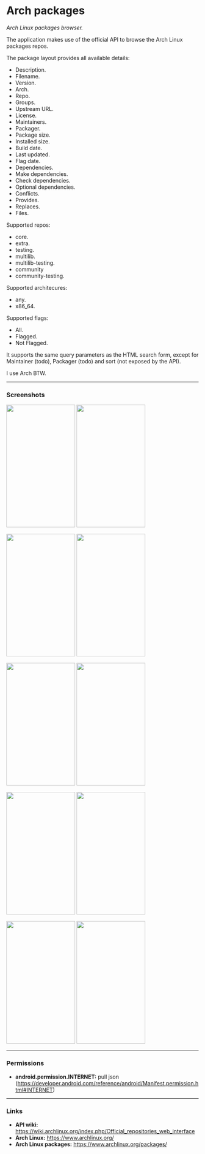 # Arch packages
*Arch Linux packages browser.*

The application makes use of the official API to browse the Arch Linux packages repos.

The package layout provides all available details:
- Description.
- Filename.
- Version.
- Arch.
- Repo.
- Groups.
- Upstream URL.
- License.
- Maintainers.
- Packager.
- Package size.
- Installed size.
- Build date.
- Last updated.
- Flag date.
- Dependencies.
- Make dependencies.
- Check dependencies.
- Optional dependencies.
- Conflicts.
- Provides.
- Replaces.
- Files.

Supported repos:
- core.
- extra.
- testing.
- multilib.
- multilib-testing.
- community
- community-testing.

Supported architecures: 
- any.
- x86_64.

Supported flags:
- All.
- Flagged.
- Not Flagged.

It supports the same query parameters as the HTML search form, except for Maintainer (todo), Packager (todo) and sort (not exposed by the API).

I use Arch BTW.

___

### Screenshots

<img src="https://github.com/rascarlo/ArchPackages/blob/master/fastlane/metadata/android/en-US/phoneScreenshots/01.png" width="180" height="320" /> <img src="https://github.com/rascarlo/ArchPackages/blob/master/fastlane/metadata/android/en-US/phoneScreenshots/02.png" width="180" height="320" />

<img src="https://github.com/rascarlo/ArchPackages/blob/master/fastlane/metadata/android/en-US/phoneScreenshots/03.png" width="180" height="320" /> <img src="https://github.com/rascarlo/ArchPackages/blob/master/fastlane/metadata/android/en-US/phoneScreenshots/03.png" width="180" height="320" />

<img src="https://github.com/rascarlo/ArchPackages/blob/master/fastlane/metadata/android/en-US/phoneScreenshots/05.png" width="180" height="320" /> <img src="https://github.com/rascarlo/ArchPackages/blob/master/fastlane/metadata/android/en-US/phoneScreenshots/06.png" width="180" height="320" />

<img src="https://github.com/rascarlo/ArchPackages/blob/master/fastlane/metadata/android/en-US/phoneScreenshots/07.png" width="180" height="320" /> <img src="https://github.com/rascarlo/ArchPackages/blob/master/fastlane/metadata/android/en-US/phoneScreenshots/08.png" width="180" height="320" />

<img src="https://github.com/rascarlo/ArchPackages/blob/master/fastlane/metadata/android/en-US/phoneScreenshots/09.png" width="180" height="320" /> <img src="https://github.com/rascarlo/ArchPackages/blob/master/fastlane/metadata/android/en-US/phoneScreenshots/10.png" width="180" height="320" />


___
### Permissions
- **android.permission.INTERNET:** pull json (https://developer.android.com/reference/android/Manifest.permission.html#INTERNET)

___
### Links
- **API wiki:** https://wiki.archlinux.org/index.php/Official_repositories_web_interface
- **Arch Linux:** https://www.archlinux.org/
- **Arch Linux packages:** https://www.archlinux.org/packages/
